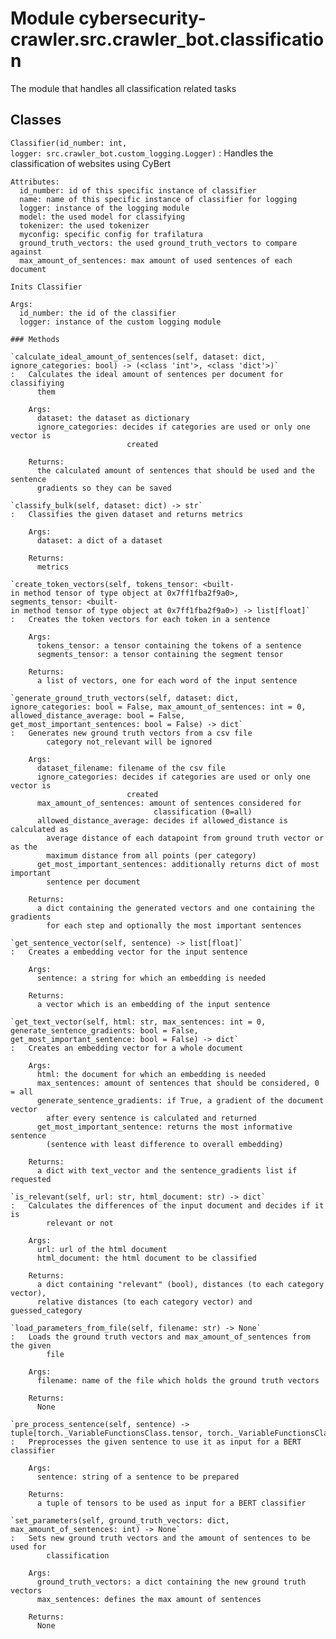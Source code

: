 Module cybersecurity-crawler.src.crawler_bot.classification
===========================================================
The module that handles all classification related tasks

Classes
-------

`Classifier(id_number: int, logger: src.crawler_bot.custom_logging.Logger)`
:   Handles the classification of websites using CyBert
    
    Attributes:
      id_number: id of this specific instance of classifier
      name: name of this specific instance of classifier for logging
      logger: instance of the logging module
      model: the used model for classifying
      tokenizer: the used tokenizer
      myconfig: specific config for trafilatura
      ground_truth_vectors: the used ground_truth_vectors to compare against
      max_amount_of_sentences: max amount of used sentences of each document
    
    Inits Classifier
    
    Args:
      id_number: the id of the classifier
      logger: instance of the custom logging module

    ### Methods

    `calculate_ideal_amount_of_sentences(self, dataset: dict, ignore_categories: bool) ‑> (<class 'int'>, <class 'dict'>)`
    :   Calculates the ideal amount of sentences per document for classifiying
          them
        
        Args:
          dataset: the dataset as dictionary
          ignore_categories: decides if categories are used or only one vector is
                              created
        
        Returns:
          the calculated amount of sentences that should be used and the sentence
          gradients so they can be saved

    `classify_bulk(self, dataset: dict) ‑> str`
    :   Classifies the given dataset and returns metrics
        
        Args:
          dataset: a dict of a dataset
        
        Returns:
          metrics

    `create_token_vectors(self, tokens_tensor: <built-in method tensor of type object at 0x7ff1fba2f9a0>, segments_tensor: <built-in method tensor of type object at 0x7ff1fba2f9a0>) ‑> list[float]`
    :   Creates the token vectors for each token in a sentence
        
        Args:
          tokens_tensor: a tensor containing the tokens of a sentence
          segments_tensor: a tensor containing the segment tensor
        
        Returns:
          a list of vectors, one for each word of the input sentence

    `generate_ground_truth_vectors(self, dataset: dict, ignore_categories: bool = False, max_amount_of_sentences: int = 0, allowed_distance_average: bool = False, get_most_important_sentences: bool = False) ‑> dict`
    :   Generates new ground truth vectors from a csv file
            category not_relevant will be ignored
        
        Args:
          dataset_filename: filename of the csv file
          ignore_categories: decides if categories are used or only one vector is
                              created
          max_amount_of_sentences: amount of sentences considered for
                                    classification (0=all)
          allowed_distance_average: decides if allowed_distance is calculated as
            average distance of each datapoint from ground truth vector or as the
            maximum distance from all points (per category)
          get_most_important_sentences: additionally returns dict of most important
            sentence per document
        
        Returns:
          a dict containing the generated vectors and one containing the gradients
            for each step and optionally the most important sentences

    `get_sentence_vector(self, sentence) ‑> list[float]`
    :   Creates a embedding vector for the input sentence
        
        Args:
          sentence: a string for which an embedding is needed
        
        Returns:
          a vector which is an embedding of the input sentence

    `get_text_vector(self, html: str, max_sentences: int = 0, generate_sentence_gradients: bool = False, get_most_important_sentence: bool = False) ‑> dict`
    :   Creates an embedding vector for a whole document
        
        Args:
          html: the document for which an embedding is needed
          max_sentences: amount of sentences that should be considered, 0 = all
          generate_sentence_gradients: if True, a gradient of the document vector
            after every sentence is calculated and returned
          get_most_important_sentence: returns the most informative sentence
            (sentence with least difference to overall embedding)
        
        Returns:
          a dict with text_vector and the sentence_gradients list if requested

    `is_relevant(self, url: str, html_document: str) ‑> dict`
    :   Calculates the differences of the input document and decides if it is
            relevant or not
        
        Args:
          url: url of the html document
          html_document: the html document to be classified
        
        Returns:
          a dict containing "relevant" (bool), distances (to each category vector),
          relative distances (to each category vector) and guessed_category

    `load_parameters_from_file(self, filename: str) ‑> None`
    :   Loads the ground truth vectors and max_amount_of_sentences from the given
            file
        
        Args:
          filename: name of the file which holds the ground truth vectors
        
        Returns:
          None

    `pre_process_sentence(self, sentence) ‑> tuple[torch._VariableFunctionsClass.tensor, torch._VariableFunctionsClass.tensor]`
    :   Preprocesses the given sentence to use it as input for a BERT classifier
        
        Args:
          sentence: string of a sentence to be prepared
        
        Returns:
          a tuple of tensors to be used as input for a BERT classifier

    `set_parameters(self, ground_truth_vectors: dict, max_amount_of_sentences: int) ‑> None`
    :   Sets new ground truth vectors and the amount of sentences to be used for
            classification
        
        Args:
          ground_truth_vectors: a dict containing the new ground truth vectors
          max_sentences: defines the max amount of sentences
        
        Returns:
          None